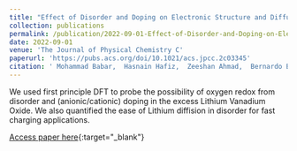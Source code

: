 ```yaml
---
title: "Effect of Disorder and Doping on Electronic Structure and Diffusion Properties of Li<sub>3</sub>V2O5"
collection: publications
permalink: /publication/2022-09-01-Effect-of-Disorder-and-Doping-on-Electronic-Structure-and-Diffusion-Properties-of-Li-3-V-2-O-5
date: 2022-09-01
venue: 'The Journal of Physical Chemistry C'
paperurl: 'https://pubs.acs.org/doi/10.1021/acs.jpcc.2c03345'
citation: ' Mohammad Babar,  Hasnain Hafiz,  Zeeshan Ahmad,  Bernardo Barbiellini,  Arun Bansil,  Venkatasubramanian Viswanathan, &quot;Effect of Disorder and Doping on Electronic Structure and Diffusion Properties of Li $_textrm3$ V $_textrm2$ O $_textrm5$.&quot; The Journal of Physical Chemistry C, 2022.'
---
```

We used first principle DFT to probe the possibility of oxygen redox from disorder and (anionic/cationic) doping in the excess Lithium Vanadium Oxide. We also quantified the ease of Lithium diffision in disorder for fast charging applications. 

[Access paper here](https://pubs.acs.org/doi/10.1021/acs.jpcc.2c03345){:target="_blank"}
